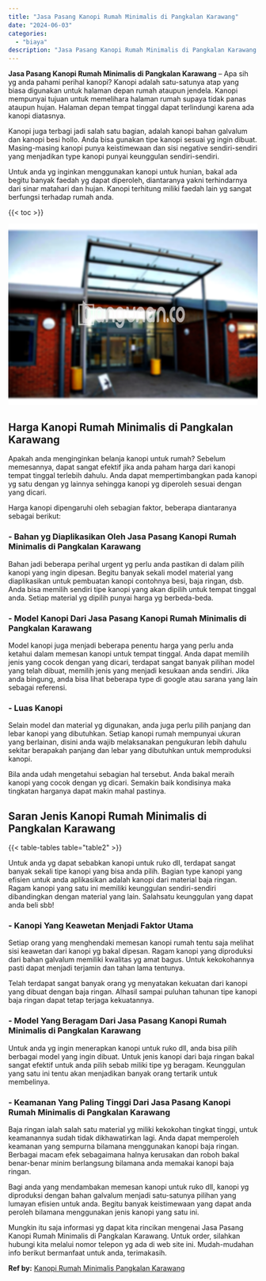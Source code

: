 ```yaml
---
title: "Jasa Pasang Kanopi Rumah Minimalis di Pangkalan Karawang"
date: "2024-06-03"
categories: 
  - "biaya"
description: "Jasa Pasang Kanopi Rumah Minimalis di Pangkalan Karawang. Mungkin itu saja informasi yg dapat kita rincikan mengenai Jasa Pasang Kanopi Rumah Minimalis di Pa..."
---
```


**Jasa Pasang Kanopi Rumah Minimalis di Pangkalan Karawang** – Apa sih yg anda pahami perihal kanopi? Kanopi adalah satu-satunya atap yang biasa digunakan untuk halaman depan rumah ataupun jendela. Kanopi mempunyai tujuan untuk memelihara halaman rumah supaya tidak panas ataupun hujan. Halaman depan tempat tinggal dapat terlindungi karena ada kanopi diatasnya.

Kanopi juga terbagi jadi salah satu bagian, adalah kanopi bahan galvalum dan kanopi besi hollo. Anda bisa gunakan tipe kanopi sesuai yg ingin dibuat. Masing-masing kanopi punya keistimewaan dan sisi negative sendiri-sendiri yang menjadikan type kanopi punyai keunggulan sendiri-sendiri.

Untuk anda yg inginkan menggunakan kanopi untuk hunian, bakal ada begitu banyak faedah yg dapat diperoleh, diantaranya yakni terhindarnya dari sinar matahari dan hujan. Kanopi terhitung miliki faedah lain yg sangat berfungsi terhadap rumah anda.

{{< toc >}}

![Jasa Pasang Kanopi Rumah Minimalis di Pangkalan Karawang](/images/harga-kanopi-minimalis-39.png)

## Harga Kanopi Rumah Minimalis di Pangkalan Karawang

Apakah anda menginginkan belanja kanopi untuk rumah? Sebelum memesannya, dapat sangat efektif jika anda paham harga dari kanopi tempat tinggal terlebih dahulu. Anda dapat mempertimbangkan pada kanopi yg satu dengan yg lainnya sehingga kanopi yg diperoleh sesuai dengan yang dicari.

Harga kanopi dipengaruhi oleh sebagian faktor, beberapa diantaranya sebagai berikut:

### \- Bahan yg Diaplikasikan Oleh Jasa Pasang Kanopi Rumah Minimalis di Pangkalan Karawang

Bahan jadi beberapa perihal urgent yg perlu anda pastikan di dalam pilih kanopi yang ingin dipesan. Begitu banyak sekali model material yang diaplikasikan untuk pembuatan kanopi contohnya besi, baja ringan, dsb. Anda bisa memilih sendiri tipe kanopi yang akan dipilih untuk tempat tinggal anda. Setiap material yg dipilih punyai harga yg berbeda-beda.

### \- Model Kanopi Dari Jasa Pasang Kanopi Rumah Minimalis di Pangkalan Karawang

Model kanopi juga menjadi beberapa penentu harga yang perlu anda ketahui dalam memesan kanopi untuk tempat tinggal. Anda dapat memilih jenis yang cocok dengan yang dicari, terdapat sangat banyak pilihan model yang telah dibuat, memilih jenis yang menjadi kesukaan anda sendiri. Jika anda bingung, anda bisa lihat beberapa type di google atau sarana yang lain sebagai referensi.

### \- Luas Kanopi

Selain model dan material yg digunakan, anda juga perlu pilih panjang dan lebar kanopi yang dibutuhkan. Setiap kanopi rumah mempunyai ukuran yang berlainan, disini anda wajib melaksanakan pengukuran lebih dahulu sekitar berapakah panjang dan lebar yang dibutuhkan untuk memproduksi kanopi.

Bila anda udah mengetahui sebagian hal tersebut. Anda bakal meraih kanopi yang cocok dengan yg dicari. Semakin baik kondisinya maka tingkatan harganya dapat makin mahal pastinya.

## Saran Jenis Kanopi Rumah Minimalis di Pangkalan Karawang

{{< table-tables table="table2" >}}

Untuk anda yg dapat sebabkan kanopi untuk ruko dll, terdapat sangat banyak sekali tipe kanopi yang bisa anda pilih. Bagian type kanopi yang efisien untuk anda aplikasikan adalah kanopi dari material baja ringan. Ragam kanopi yang satu ini memiliki keunggulan sendiri-sendiri dibandingkan dengan material yang lain. Salahsatu keunggulan yang dapat anda beli sbb!

### \- Kanopi Yang Keawetan Menjadi Faktor Utama

Setiap orang yang menghendaki memesan kanopi rumah tentu saja melihat sisi keawetan dari kanopi yg bakal dipesan. Ragam kanopi yang diproduksi dari bahan galvalum memiliki kwalitas yg amat bagus. Untuk kekokohannya pasti dapat menjadi terjamin dan tahan lama tentunya.

Telah terdapat sangat banyak orang yg menyatakan kekuatan dari kanopi yang dibuat dengan baja ringan. Alhasil sampai puluhan tahunan tipe kanopi baja ringan dapat tetap terjaga kekuatannya.

### \- Model Yang Beragam Dari Jasa Pasang Kanopi Rumah Minimalis di Pangkalan Karawang

Untuk anda yg ingin menerapkan kanopi untuk ruko dll, anda bisa pilih berbagai model yang ingin dibuat. Untuk jenis kanopi dari baja ringan bakal sangat efektif untuk anda pilih sebab miliki tipe yg beragam. Keunggulan yang satu ini tentu akan menjadikan banyak orang tertarik untuk membelinya.

### \- Keamanan Yang Paling Tinggi Dari Jasa Pasang Kanopi Rumah Minimalis di Pangkalan Karawang

Baja ringan ialah salah satu material yg miliki kekokohan tingkat tinggi, untuk keamanannya sudah tidak dikhawatirkan lagi. Anda dapat memperoleh keamanan yang sempurna bilamana menggunakan kanopi baja ringan. Berbagai macam efek sebagaimana halnya kerusakan dan roboh bakal benar-benar minim berlangsung bilamana anda memakai kanopi baja ringan.

Bagi anda yang mendambakan memesan kanopi untuk ruko dll, kanopi yg diproduksi dengan bahan galvalum menjadi satu-satunya pilihan yang lumayan efisien untuk anda. Begitu banyak keistimewaan yang dapat anda peroleh bilamana menggunakan jenis kanopi yang satu ini.

Mungkin itu saja informasi yg dapat kita rincikan mengenai Jasa Pasang Kanopi Rumah Minimalis di Pangkalan Karawang. Untuk order, silahkan hubungi kita melalui nomor telepon yg ada di web site ini. Mudah-mudahan info berikut bermanfaat untuk anda, terimakasih.

**Ref by:**  [Kanopi Rumah Minimalis Pangkalan Karawang](https://id.wikipedia.org/wiki/Kanopi)
